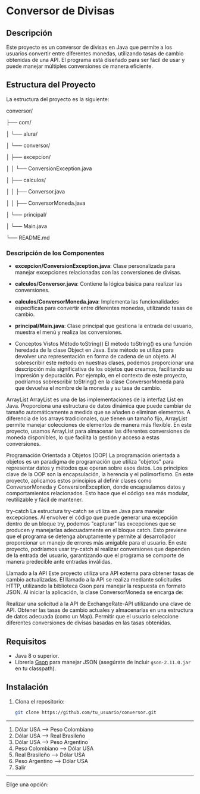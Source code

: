 # Conversor de Divisas

## Descripción
Este proyecto es un conversor de divisas en Java que permite a los usuarios convertir entre diferentes monedas, utilizando tasas de cambio obtenidas de una API.
El programa está diseñado para ser fácil de usar y puede manejar múltiples conversiones de manera eficiente.

## Estructura del Proyecto
La estructura del proyecto es la siguiente:

conversor/

├── com/

│   └── alura/

│       └── conversor/

│           ├── excepcion/

│           │   └── ConversionException.java

│           ├── calculos/

│           │   ├── Conversor.java

│           │   ├── ConversorMoneda.java

│           └── principal/

│               └── Main.java

└── README.md



### Descripción de los Componentes
- **excepcion/ConversionException.java**: Clase personalizada para manejar excepciones relacionadas con las conversiones de divisas.
- **calculos/Conversor.java**: Contiene la lógica básica para realizar las conversiones.
- **calculos/ConversorMoneda.java**: Implementa las funcionalidades específicas para convertir entre diferentes monedas, utilizando tasas de cambio.
- **principal/Main.java**: Clase principal que gestiona la entrada del usuario, muestra el menú y realiza las conversiones.

- Conceptos Vistos
Método toString()
El método toString() es una función heredada de la clase Object en Java. Este método se utiliza para devolver una representación en forma de cadena de un objeto.
Al sobrescribir este método en nuestras clases, podemos proporcionar una descripción más significativa de los objetos que creamos, facilitando su impresión y depuración. Por ejemplo,
en el contexto de este proyecto, podríamos sobrescribir toString() en la clase ConversorMoneda para que devuelva el nombre de la moneda y su tasa de cambio.

ArrayList
ArrayList es una de las implementaciones de la interfaz List en Java. Proporciona una estructura de datos dinámica que puede cambiar de tamaño automáticamente a
medida que se añaden o eliminan elementos. A diferencia de los arrays tradicionales, que tienen un tamaño fijo, ArrayList permite manejar colecciones de elementos
de manera más flexible. En este proyecto, usamos ArrayList para almacenar las diferentes conversiones de moneda disponibles, lo que facilita la gestión y acceso a estas conversiones.

Programación Orientada a Objetos (OOP)
La programación orientada a objetos es un paradigma de programación que utiliza "objetos" para representar datos y métodos que operan sobre esos datos. Los principios
clave de la OOP son la encapsulación, la herencia y el polimorfismo. En este proyecto, aplicamos estos principios al definir clases como ConversorMoneda y ConversionException,
donde encapsulamos datos y comportamientos relacionados. Esto hace que el código sea más modular, reutilizable y fácil de mantener.

try-catch
La estructura try-catch se utiliza en Java para manejar excepciones. Al envolver el código que puede generar una excepción dentro de un bloque try, podemos "capturar"
las excepciones que se producen y manejarlas adecuadamente en el bloque catch. Esto previene que el programa se detenga abruptamente y permite al desarrollador proporcionar
un manejo de errores más amigable para el usuario. En este proyecto, podríamos usar try-catch al realizar conversiones que dependen de la entrada del usuario, garantizando
que el programa se comporte de manera predecible ante entradas inválidas.

Llamado a la API
Este proyecto utiliza una API externa para obtener tasas de cambio actualizadas. El llamado a la API se realiza mediante solicitudes HTTP, utilizando la biblioteca Gson para manejar la respuesta en formato JSON. Al iniciar la aplicación, la clase ConversorMoneda se encarga de:

Realizar una solicitud a la API de ExchangeRate-API utilizando una clave de API.
Obtener las tasas de cambio actuales y almacenarlas en una estructura de datos adecuada (como un Map).
Permitir que el usuario seleccione diferentes conversiones de divisas basadas en las tasas obtenidas.

## Requisitos
- Java 8 o superior.
- Librería [Gson](https://github.com/google/gson) para manejar JSON (asegúrate de incluir `gson-2.11.0.jar` en tu classpath).

## Instalación
1. Clona el repositorio:
   ```bash
   git clone https://github.com/tu_usuario/conversor.git

 ***************************
1. Dólar USA --> Peso Colombiano
2. Dólar USA --> Real Brasileño
3. Dólar USA --> Peso Argentino
4. Peso Colombiano --> Dólar USA
5. Real Brasileño --> Dólar USA
6. Peso Argentino --> Dólar USA
7. Salir
***************************
Elige una opción: 
